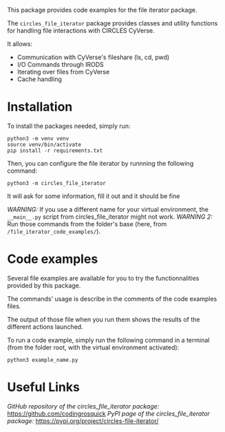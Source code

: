 This package provides code examples for the file iterator package.

The ```circles_file_iterator``` package provides classes and utility functions for handling file interactions with CIRCLES CyVerse.

It allows:
- Communication with CyVerse's fileshare (ls, cd, pwd)
- I/O Commands through IRODS
- Iterating over files from CyVerse
- Cache handling

# Installation
To install the packages needed, simply run:
```
python3 -m venv venv
source venv/bin/activate
pip install -r requirements.txt
```

Then, you can configure the file iterator by runnning the following command:
```
python3 -m circles_file_iterator
```
It will ask for some information, fill it out and it should be fine

*WARNING:* If you use a different name for your virtual environment, the ```__main__.py``` script from circles_file_iterator might not work.
*WARNING 2:* Run those commands from the folder's base (here, from ```/file_iterator_code_examples/```).


# Code examples

Several file examples are available for you to try the functionnalities provided by this package.

The commands' usage is describe in the comments of the code examples files.

The output of those file when you run them shows the results of the different actions launched.

To run a code example, simply run the following command in a terminal (from the folder root, with the virtual environment activated):
```
python3 example_name.py
```


# Useful Links

*GitHub repository of the circles_file_iterator package:* https://github.com/codingrosquick
*PyPI page of the circles_file_iterator package:* https://pypi.org/project/circles-file-iterator/
